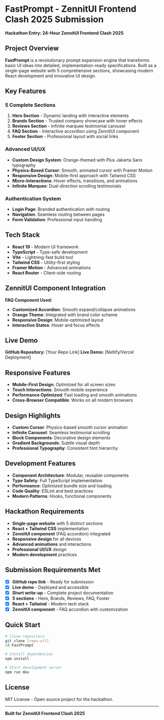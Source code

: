 # FastPrompt - ZennitUI Frontend Clash 2025 Submission

**Hackathon Entry: 24-Hour ZennitUI Frontend Clash 2025**

## Project Overview

**FastPrompt** is a revolutionary prompt expansion engine that transforms basic UI ideas into detailed, implementation-ready specifications. Built as a single-page website with 5 comprehensive sections, showcasing modern React development and innovative UI design.

## Key Features

### 5 Complete Sections
1. **Hero Section** - Dynamic landing with interactive elements
2. **Brands Section** - Trusted company showcase with hover effects
3. **Reviews Section** - Infinite marquee testimonial carousel
4. **FAQ Section** - Interactive accordion using ZennitUI component
5. **Footer Section** - Professional layout with social links

### Advanced UI/UX
- **Custom Design System**: Orange-themed with Plus Jakarta Sans typography
- **Physics-Based Cursor**: Smooth, animated cursor with Framer Motion
- **Responsive Design**: Mobile-first approach with Tailwind CSS
- **Micro-Interactions**: Hover effects, transitions, and animations
- **Infinite Marquee**: Dual-direction scrolling testimonials

### Authentication System
- **Login Page**: Branded authentication with routing
- **Navigation**: Seamless routing between pages
- **Form Validation**: Professional input handling

## Tech Stack

- **React 19** - Modern UI framework
- **TypeScript** - Type-safe development
- **Vite** - Lightning-fast build tool
- **Tailwind CSS** - Utility-first styling
- **Framer Motion** - Advanced animations
- **React Router** - Client-side routing

## ZennitUI Component Integration

**FAQ Component Used:**
- **Customized Accordion**: Smooth expand/collapse animations
- **Orange Theme**: Integrated with brand color scheme
- **Responsive Design**: Mobile-optimized layout
- **Interactive States**: Hover and focus effects

## Live Demo

**GitHub Repository:** [Your Repo Link]
**Live Demo:** [Netlify/Vercel Deployment]

## Responsive Features

- **Mobile-First Design**: Optimized for all screen sizes
- **Touch Interactions**: Smooth mobile experience
- **Performance Optimized**: Fast loading and smooth animations
- **Cross-Browser Compatible**: Works on all modern browsers

## Design Highlights

- **Custom Cursor**: Physics-based smooth cursor animation
- **Infinite Carousel**: Seamless testimonial scrolling
- **Block Components**: Decorative design elements
- **Gradient Backgrounds**: Subtle visual depth
- **Professional Typography**: Consistent font hierarchy

## Development Features

- **Component Architecture**: Modular, reusable components
- **Type Safety**: Full TypeScript implementation
- **Performance**: Optimized bundle size and loading
- **Code Quality**: ESLint and best practices
- **Modern Patterns**: Hooks, functional components

## Hackathon Requirements

- **Single-page website** with 5 distinct sections
- **React + Tailwind CSS** implementation
- **ZennitUI component** (FAQ accordion) integrated
- **Responsive design** for all devices
- **Advanced animations** and interactions
- **Professional UI/UX** design
- **Modern development** practices

## Submission Requirements Met

- [x] **GitHub repo link** - Ready for submission
- [x] **Live demo** - Deployed and accessible
- [x] **Short write-up** - Complete project documentation
- [x] **5 sections** - Hero, Brands, Reviews, FAQ, Footer
- [x] **React + Tailwind** - Modern tech stack
- [x] **ZennitUI component** - FAQ accordion with customization

## Quick Start

```bash
# Clone repository
git clone [repo-url]
cd FastPrompt

# Install dependencies
npm install

# Start development server
npm run dev
```

## License

MIT License - Open source project for the hackathon.

---

**Built for ZennitUI Frontend Clash 2025**